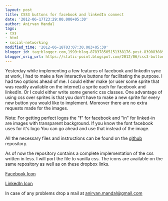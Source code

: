 ```yaml
---
layout: post
title: CSS3 buttons for facebook and linkedIn connect
date: '2012-06-17T23:29:00.000+05:30'
author: Anirvan Mandal
tags:
- css
- html
- social-networking
modified_time: '2012-06-18T03:07:30.003+05:30'
blogger_id: tag:blogger.com,1999:blog-878378505151338176.post-8390830890615201195
blogger_orig_url: https://static-point.blogspot.com/2012/06/css3-buttons-for-facebook-and-linkedin.html
---
```


Yesterday while implementing a few features of facebook and linkedIn sync at work, I had to make a few interactive buttons for facilitating the purpose. I had two options ahead of me. I could either make (or user some sprite that was readily available on the internet) a sprite each for facebook and linkedIn. Or I could either write some generic css classes. One advantage of using css over sprites is that you don't have to make a new sprite for every new button you would like to implement. Moreover there are no extra requests made for the images.

Note: For getting perfect logos the "f" for facebook and "in" for linked-in are images with transparent background. If you know the font facebook uses for it's logo You can go ahead and use that instead of the image.

All the necessary files and instructions can be found on the [github](https://github.com/nightfox/css-social-connect-buttons) repository.

As of now the repository contains a complete implementation of the css written in less. I will port the file to vanilla css. The icons are available on the same repository as well as on these dropbox links.

[Facebook Icon](http://db.tt/ArEmCq1g)

[LinkedIn Icon](http://db.tt/Zg4QV4qb)

In case of any problems drop a mail at anirvan.mandal@gmail.com 

